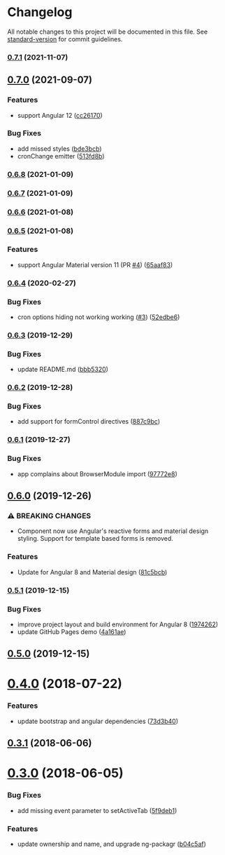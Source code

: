 # Changelog

All notable changes to this project will be documented in this file. See [standard-version](https://github.com/conventional-changelog/standard-version) for commit guidelines.

### [0.7.1](https://github.com/haavardj/ngx-cron-editor/compare/v0.7.0...v0.7.1) (2021-11-07)

## [0.7.0](https://github.com/haavardj/ngx-cron-editor/compare/v0.6.8...v0.7.0) (2021-09-07)


### Features

* support Angular 12 ([cc26170](https://github.com/haavardj/ngx-cron-editor/commit/cc261705bd15b2a540340f996e43fe447d45a2ab))


### Bug Fixes

* add missed styles ([bde3bcb](https://github.com/haavardj/ngx-cron-editor/commit/bde3bcbc21a744a56db73a563be4ac9bd0bccdea))
* cronChange emitter ([513fd8b](https://github.com/haavardj/ngx-cron-editor/commit/513fd8baa132212f5c318aa1d7e273660501df1b))

### [0.6.8](https://github.com/haavardj/ngx-cron-editor/compare/v0.6.7...v0.6.8) (2021-01-09)

### [0.6.7](https://github.com/haavardj/ngx-cron-editor/compare/v0.6.6...v0.6.7) (2021-01-09)

### [0.6.6](https://github.com/haavardj/ngx-cron-editor/compare/v0.6.5...v0.6.6) (2021-01-08)

### [0.6.5](https://github.com/haavardj/ngx-cron-editor/compare/v0.6.4...v0.6.5) (2021-01-08)


### Features

* support Angular Material version 11 (PR [#4](https://github.com/haavardj/ngx-cron-editor/issues/4)) ([65aaf83](https://github.com/haavardj/ngx-cron-editor/commit/65aaf835af7ac42d104478abab8732ec556df7ae))

### [0.6.4](https://github.com/haavardj/ngx-cron-editor/compare/v0.6.3...v0.6.4) (2020-02-27)


### Bug Fixes

* cron options hiding not working working ([#3](https://github.com/haavardj/ngx-cron-editor/issues/3)) ([52edbe6](https://github.com/haavardj/ngx-cron-editor/commit/52edbe6f86bf4ba0a547e7206718da88c9a6b636))

### [0.6.3](https://github.com/haavardj/ngx-cron-editor/compare/v0.6.2...v0.6.3) (2019-12-29)


### Bug Fixes

* update README.md ([bbb5320](https://github.com/haavardj/ngx-cron-editor/commit/bbb53206ff59c6fdb13d2dfe8d5d03dd32e34779))

### [0.6.2](https://github.com/haavardj/ngx-cron-editor/compare/v0.6.1...v0.6.2) (2019-12-28)


### Bug Fixes

* add support for formControl directives ([887c9bc](https://github.com/haavardj/ngx-cron-editor/commit/887c9bcba2a8e6d898d981cfd1ab18ac144802c9))

### [0.6.1](https://github.com/haavardj/ngx-cron-editor/compare/v0.6.0...v0.6.1) (2019-12-27)


### Bug Fixes

* app complains about BrowserModule import ([97772e8](https://github.com/haavardj/ngx-cron-editor/commit/97772e86a37ae3b91babeed74dcd7592da5b6ec8))

## [0.6.0](https://github.com/haavardj/ngx-cron-editor/compare/v0.5.1...v0.6.0) (2019-12-26)


### ⚠ BREAKING CHANGES

* Component now use Angular's reactive forms and material design styling.
Support for template based forms is removed.

### Features

* Update for Angular 8 and Material design ([81c5bcb](https://github.com/haavardj/ngx-cron-editor/commit/81c5bcb))

### [0.5.1](https://github.com/haavardj/ngx-cron-editor/compare/v0.5.0...v0.5.1) (2019-12-15)


### Bug Fixes

* improve project layout and build environment for Angular 8 ([1974262](https://github.com/haavardj/ngx-cron-editor/commit/1974262))
* update GitHub Pages demo ([4a161ae](https://github.com/haavardj/ngx-cron-editor/commit/4a161ae))

## [0.5.0](https://github.com/haavardj/ngx-cron-editor/compare/v0.4.0...v0.5.0) (2019-12-15)

<a name="0.4.0"></a>
# [0.4.0](https://github.com/haavardj/ngx-cron-editor/compare/v0.3.1...v0.4.0) (2018-07-22)


### Features

* update bootstrap and angular dependencies ([73d3b40](https://github.com/haavardj/ngx-cron-editor/commit/73d3b40))



<a name="0.3.1"></a>
## [0.3.1](https://github.com/haavardj/ngx-cron-editor/compare/v0.3.0...v0.3.1) (2018-06-06)



<a name="0.3.0"></a>
# [0.3.0](https://github.com/haavardj/ngx-cron-editor/compare/v0.2.0...v0.3.0) (2018-06-05)


### Bug Fixes

* add missing event parameter to setActiveTab ([5f9deb1](https://github.com/haavardj/ngx-cron-editor/commit/5f9deb1))


### Features

* update ownership and name, and upgrade ng-packagr ([b04c5af](https://github.com/haavardj/ngx-cron-editor/commit/b04c5af))
